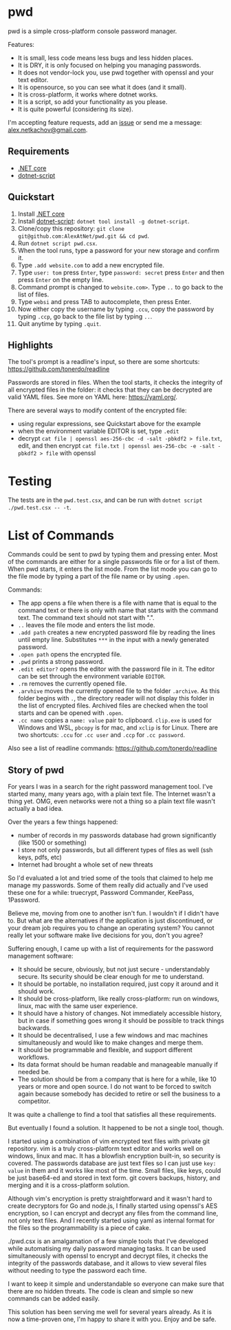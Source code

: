 # pwd

pwd is a simple cross-platform console password manager.

Features:

- It is small, less code means less bugs and less hidden places.
- It is DRY, it is only focused on helping you managing passwords.
- It does not vendor-lock you, use pwd together with openssl and your text editor.
- It is opensource, so you can see what it does (and it small).
- It is cross-platform, it works where dotnet works.
- It is a script, so add your functionality as you please.
- It is quite powerful (considering its size).

I'm accepting feature requests, add an [issue](https://github.com/AlexAtNet/pwd/issues) or
send me a message: <alex.netkachov@gmail.com>. 

## Requirements

- [.NET core](https://dotnet.microsoft.com/download)
- [dotnet-script](https://github.com/filipw/dotnet-script)

## Quickstart

1. Install [.NET core](https://dotnet.microsoft.com/download)
2. Install [dotnet-script](https://github.com/filipw/dotnet-script): `dotnet tool install -g dotnet-script`.
3. Clone/copy this repository: `git clone git@github.com:AlexAtNet/pwd.git && cd pwd`.
4. Run `dotnet script pwd.csx`.
5. When the tool runs, type a password for your new storage and confirm it.
6. Type `.add website.com` to add a new encrypted file.
7. Type `user: tom` press `Enter`, type `password: secret` press `Enter` and then press `Enter` on the empty line.
8. Command prompt is changed to `website.com>`. Type `..` to go back to the list of files.
9. Type `websi` and press TAB to autocomplete, then press Enter.
10. Now either copy the username by typing `.ccu`, copy the password by typing `.ccp`, go back to the file list
by typing `..`.
11. Quit anytime by typing `.quit`.

## Highlights

The tool's prompt is a readline's input, so there are some shortcuts: https://github.com/tonerdo/readline

Passwords are stored in files. When the tool starts, it checks the integrity of all encrypted files
in the folder: it checks that they can be decrypted are valid YAML files. See more on YAML here:
https://yaml.org/.

There are several ways to modify content of the encrypted file:

- using regular expressions, see Quickstart above for the example
- when the environment variable EDITOR is set, type `.edit`
- decrypt `cat file | openssl aes-256-cbc -d -salt -pbkdf2 > file.txt`, edit, and then
  encrypt `cat file.txt | openssl aes-256-cbc -e -salt -pbkdf2 > file` with openssl

# Testing

The tests are in the `pwd.test.csx`, and can be run with `dotnet script ./pwd.test.csx -- -t`.

# List of Commands

Commands could be sent to pwd by typing them and pressing enter. Most of the commands are either
for a single passwords file or for a list of them. When pwd starts, it enters the list mode. From
the list mode you can go to the file mode by typing a part of the file name or by using `.open`. 

Commands:

- The app opens a file when there is a file with name that is equal to the command text or there is
only with name that starts with the command text. The command text should not start with ".".
- `..` leaves the file mode and enters the list mode.
- `.add path` creates a new encrypted password file by reading the lines until empty line. Substitutes
`***` in the input with a newly generated password.
- `.open path` opens the encrypted file.
- `.pwd` prints a strong password.
- `.edit editor?` opens the editor with the password file in it. The editor can be set through
the environment variable `EDITOR`.
- `.rm` removes the currently opened file.
- `.arvhive` moves the currently opened file to the folder `.archive`. As this folder begins with `.`,
the directory reader will not display this folder in the list of encrypted files. Archived
files are checked when the tool starts and can be opened with `.open`.
- `.cc name` copies a `name: value` pair to clipboard. `clip.exe` is used for Windows and WSL,
`pbcopy` is for mac, and `xclip` is for Linux. There are two shortcuts: `.ccu` for `.cc user`
and `.ccp` for `.cc password`.

Also see a list of readline commands: https://github.com/tonerdo/readline

## Story of pwd

For years I was in a search for the right password management tool. I've started
many, many years ago, with a plain text file. The Internet wasn't a thing yet. OMG, even
networks were not a thing so a plain text file wasn't actually a bad idea.

Over the years a few things happened:

- number of records in my passwords database had grown significantly (like 1500 or something)
- I store not only passwords, but all different types of files as well (ssh keys, pdfs, etc)
- Internet had brought a whole set of new threats

So I'd evaluated a lot and tried some of the tools that claimed to help me manage my
passwords. Some of them really did actually and I've used these one for a while:
truecrypt, Password Commander, KeePass, 1Password.

Believe me, moving from one to another isn't fun. I wouldn't if I didn't have to. But
what are the alternatives if the application is just discontinued, or your dream job
requires you to change an operating system? You cannot really let your software
make live decisions for you, don't you agree?

Suffering enough, I came up with a list of requirements for the password management
software:

- It should be secure, obviously, but not just secure - understandably secure. Its
  security should be clear enough for me to understand.
- It should be portable, no installation required, just copy it around and it should work.
- It should be cross-platform, like really cross-platform: run on windows, linux, mac with
  the same user experience.
- It should have a history of changes. Not immediately accessible history, but
  in case if something goes wrong it should be possible to track things backwards.
- It should be decentralised, I use a few windows and mac machines simultaneously and
  would like to make changes and merge them.
- It should be programmable and flexible, and support different workflows.
- Its data format should be human readable and manageable manually if needed be.
- The solution should be from a company that is here for a while, like 10 years or more
  and open source. I do not want to be forced to switch again because somebody has
  decided to retire or sell the business to a competitor.

It was quite a challenge to find a tool that satisfies all these requirements.

But eventually I found a solution. It happened to be not a single tool, though.

I started using a combination of vim encrypted text files with private git repository.
vim is a truly cross-platform text editor and works well on windows, linux and mac.
It has a blowfish encryption built-in, so security is covered. The passwords database
are just text files so I can just use `key: value` in them and it works like most of
the time. Small files, like keys, could be just base64-ed and stored in text form.
git covers backups, history, and merging and it is a cross-platform solution.

Although vim's encryption is pretty straightforward and it wasn't hard to create
decryptors for Go and node.js, I finally started using openssl's AES encryption,
so I can encrypt and decrypt any files from the command line, not only text files.
And I recently started using yaml as internal format for the files so the
programmability is a piece of cake.

./pwd.csx is an amalgamation of a few simple tools that I've developed while
automatising my daily password managing tasks. It can be used simultaneously
with openssl to encrypt and decrypt files, it checks the integrity of the passwords
database, and it allows to view several files without needing to type the password
each time.

I want to keep it simple and understandable so everyone can make sure that there
are no hidden threats. The code is clean and simple so new commands can be added easily.

This solution has been serving me well for several years already. As it is now
a time-proven one, I'm happy to share it with you. Enjoy and be safe.
